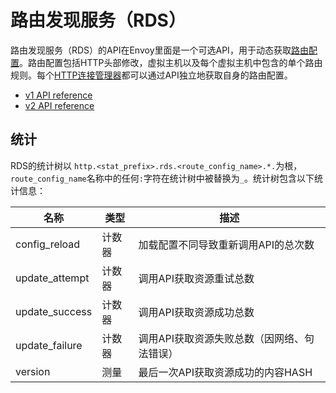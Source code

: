 # 路由发现服务（RDS）

路由发现服务（RDS）的API在Envoy里面是一个可选API，用于动态获取[路由配置](../../api-v1/route_config/route_config.md#config-http-conn-man-route-table)。路由配置包括HTTP头部修改，虚拟主机以及每个虚拟主机中包含的单个路由规则。每个[HTTP连接管理器](http_conn_man.md#config-http-conn-man)都可以通过API独立地获取自身的路由配置。

- [v1 API reference](../../api-v1/route_config/rds.md#config-http-conn-man-rds-v1)
- [v2 API reference](../overview/v2_overview.md#v2-grpc-streaming-endpoints)

## 统计

RDS的统计树以 `http.<stat_prefix>.rds.<route_config_name>.*.`为根，`route_config_name`名称中的任何`:`字符在统计树中被替换为`_`。统计树包含以下统计信息：


|	名称	|	类型	|	描述	|
|	 ------------------------------------------	|	 ------------------------------------------	|	 ------------------------------------------	|
|	config_reload	|	计数器	|	加载配置不同导致重新调用API的总次数	|
|	update_attempt	|	计数器		|	调用API获取资源重试总数	|
|	update_success	|	计数器		|	调用API获取资源成功总数	|
|	update_failure	|	计数器		|	调用API获取资源失败总数（因网络、句法错误）	|
|	version	|	测量	|	最后一次API获取资源成功的内容HASH	|

